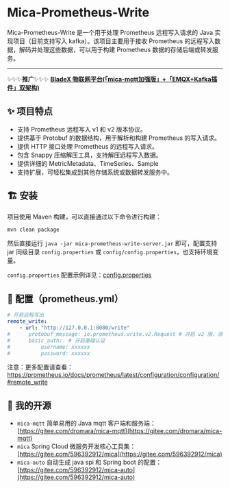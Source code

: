 # Mica-Prometheus-Write

Mica-Prometheus-Write 是一个用于处理 Prometheus 远程写入请求的 Java 实现项目（目前支持写入 kafka）。该项目主要用于接收 Prometheus 的远程写入数据，解码并处理这些数据，可以用于构建 Prometheus 数据的存储后端或转发服务。

---

✨✨✨**推广**✨✨✨ [**BladeX 物联网平台(「mica-mqtt加强版」+「EMQX+Kafka插件」双架构)**](https://iot.bladex.cn?from=mica-mqtt)

## ✨ 项目特点

- 支持 Prometheus 远程写入 v1 和 v2 版本协议。
- 提供基于 Protobuf 的数据结构，用于解析和构建 Prometheus 的写入请求。
- 提供 HTTP 接口处理 Prometheus 的远程写入请求。
- 包含 Snappy 压缩解压工具，支持解压远程写入数据。
- 提供详细的 MetricMetadata、TimeSeries、Sample
- 支持扩展，可轻松集成到其他存储系统或数据转发服务中。

## 🏗 安装

项目使用 Maven 构建，可以直接通过以下命令进行构建：

```bash
mvn clean package
```

然后直接运行 `java -jar mica-prometheus-write-server.jar` 即可，配置支持 jar 同级目录 `config.properties` 或 `config/config.properties`，也支持环境变量。

`config.properties` 配置示例详见：[config.properties](mica-prometheus-write-server/src/test/resources/config.properties)

## 🔧 配置（prometheus.yml）

```yml
# 开启远程写出
remote_write:
    - url: "http://127.0.0.1:8080/write"
#      protobuf_message: io.prometheus.write.v2.Request # 开启 v2 版，消息更加紧凑，默认：prometheus.WriteRequest v1版
#      basic_auth:  # 开启基础认证
#          username: xxxxxx
#          password: xxxxxx
```

注意：更多配置请查看：https://prometheus.io/docs/prometheus/latest/configuration/configuration/#remote_write

## 🍻 我的开源
- `mica-mqtt` 简单易用的 Java mqtt 客户端和服务端：[https://gitee.com/dromara/mica-mqtt](https://gitee.com/dromara/mica-mqtt)
- `mica` Spring Cloud 微服务开发核心工具集：[https://gitee.com/596392912/mica](https://gitee.com/596392912/mica)
- `mica-auto` 自动生成 java spi 和 Spring boot 的配置：[https://gitee.com/596392912/mica-auto](https://gitee.com/596392912/mica-auto)
